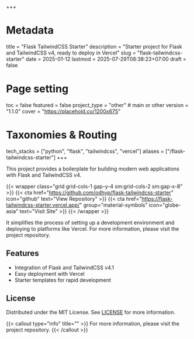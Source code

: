 +++
# Metadata
title = "Flask TailwindCSS Starter"
description = "Starter project for Flask and TailwindCSS v4, ready to deploy in Vercel" 
slug = "flask-tailwindcss-starter"
date = 2025-01-12
lastmod = 2025-07-29T08:38:23+07:00
draft = false

# Page setting
toc = false
featured = false
project_type = "other" # main or other
version = "1.1.0"
cover = "https://placehold.co/1200x675"

# Taxonomies & Routing
tech_stacks = ["python", "flask", "tailwindcss", "vercel"]
aliases = ["/flask-tailwindcss-starter"]
+++

This project provides a boilerplate for building modern web applications with Flask and TailwindCSS v4.

{{< wrapper class="grid grid-cols-1 gap-y-4 sm:grid-cols-2 sm:gap-x-8" >}}
{{< cta href="https://github.com/odhyp/flask-tailwindcss-starter" icon="github" text="View Repository" >}}
{{< cta href="https://flask-tailwindcss-starter.vercel.app/" group="material-symbols" icon="globe-asia" text="Visit Site" >}}
{{< /wrapper >}}

It simplifies the process of setting up a development environment and deploying to platforms like Vercel. For more information, please visit the project repository.

## Features

- Integration of Flask and TailwindCSS v4.1
- Easy deployment with Vercel
- Starter templates for rapid development

## License

Distributed under the MIT License. See [LICENSE](https://github.com/odhyp/flask-tailwindcss-starter/blob/master/LICENSE) for more information.

{{< callout type="info" title="" >}}
For more information, please visit the project repository.
{{< /callout >}}
